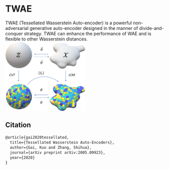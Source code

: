 


# TWAE
TWAE (Tessellated Wasserstein Auto-encoder) is a powerful non-adversarial generative auto-encoder designed in the manner of divide-and-conquer strategy. TWAE can enhance the performance of WAE and is flexible to other Wasserstein distances.
<img src="https://github.com/goldenkaka/TWAE/blob/main/twae.jpg" width="50%">
## Citation
```
@article{gai2020tessellated,
  title={Tessellated Wasserstein Auto-Encoders},
  author={Gai, Kuo and Zhang, Shihua},
  journal={arXiv preprint arXiv:2005.09923},
  year={2020}
}
```
